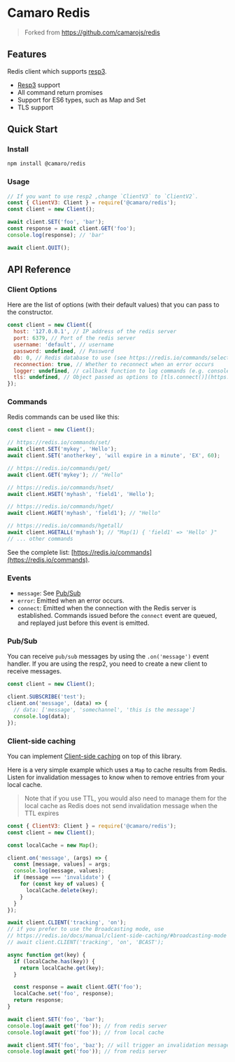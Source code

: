# Camaro Redis

> Forked from https://github.com/camarojs/redis

## Features

Redis client which supports [resp3](https://github.com/antirez/RESP3/blob/master/spec.md).

- [Resp3](https://github.com/antirez/RESP3/blob/master/spec.md) support
- All command return promises
- Support for ES6 types, such as Map and Set
- TLS support

## Quick Start

### Install

```bash
npm install @camaro/redis
```

### Usage

```js
// If you want to use resp2 ,change `ClientV3` to `ClientV2`.
const { ClientV3: Client } = require('@camaro/redis');
const client = new Client();

await client.SET('foo', 'bar');
const response = await client.GET('foo');
console.log(response); // 'bar'

await client.QUIT();
```

## API Reference

### Client Options

Here are the list of options (with their default values) that you can pass to the constructor.

```js
const client = new Client({
  host: '127.0.0.1', // IP address of the redis server
  port: 6379, // Port of the redis server
  username: 'default', // username
  password: undefined, // Password
  db: 0, // Redis database to use (see https://redis.io/commands/select/)
  reconnection: true, // Whether to reconnect when an error occurs
  logger: undefined, // callback function to log commands (e.g. console.log)
  tls: undefined, // Object passed as options to [tls.connect()](https://nodejs.org/api/tls.html#tls_tls_connect_options_callback)
});
```

### Commands

Redis commands can be used like this:

```js
const client = new Client();

// https://redis.io/commands/set/
await client.SET('mykey', 'Hello');
await client.SET('anotherkey', 'will expire in a minute', 'EX', 60);

// https://redis.io/commands/get/
await client.GET('mykey'); // "Hello"

// https://redis.io/commands/hset/
await client.HSET('myhash', 'field1', 'Hello');

// https://redis.io/commands/hget/
await client.HGET('myhash', 'field1'); // "Hello"

// https://redis.io/commands/hgetall/
await client.HGETALL('myhash'); // "Map(1) { 'field1' => 'Hello' }"
// ... other commands
```

See the complete list: [https://redis.io/commands](https://redis.io/commands).

### Events

- `message`: See [Pub/Sub](#Pub/Sub)
- `error`: Emitted when an error occurs.
- `connect`: Emitted when the connection with the Redis server is established. Commands issued before the `connect` event are queued, and replayed just before this event is emitted.

### Pub/Sub

You can receive `pub/sub` messages by using the `.on('message')` event handler.
If you are using the resp2, you need to create a new client to receive messages.

```js
const client = new Client();

client.SUBSCRIBE('test');
client.on('message', (data) => {
  // data: ['message', 'somechannel', 'this is the message']
  console.log(data);
});
```

### Client-side caching

You can implement [Client-side caching](https://redis.io/docs/manual/client-side-caching/) on top of this library.

Here is a very simple example which uses a `Map` to cache results from Redis.
Listen for invalidation messages to know when to remove entries from your local cache.

> Note that if you use TTL, you would also need to manage them for the local cache as Redis does not send invalidation message when the TTL expires

```js
const { ClientV3: Client } = require('@camaro/redis');
const client = new Client();

const localCache = new Map();

client.on('message', (args) => {
  const [message, values] = args;
  console.log(message, values);
  if (message === 'invalidate') {
    for (const key of values) {
      localCache.delete(key);
    }
  }
});

await client.CLIENT('tracking', 'on');
// if you prefer to use the Broadcasting mode, use
// https://redis.io/docs/manual/client-side-caching/#broadcasting-mode
// await client.CLIENT('tracking', 'on', 'BCAST');

async function get(key) {
  if (localCache.has(key)) {
    return localCache.get(key);
  }

  const response = await client.GET('foo');
  localCache.set('foo', response);
  return response;
}

await client.SET('foo', 'bar');
console.log(await get('foo')); // from redis server
console.log(await get('foo')); // from local cache

await client.SET('foo', 'baz'); // will trigger an invalidation message
console.log(await get('foo')); // from redis server
```
